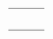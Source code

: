 
<table> 
<tr> 
	<td> <code> </code></td>
	<td> <code> </code></td>
	<td> <code> </code></td>
</tr>
<tr> 
	<td> <code> </code></td>
	<td> <code> </code></td>
	<td> <code> </code></td>
</tr>
</table> 